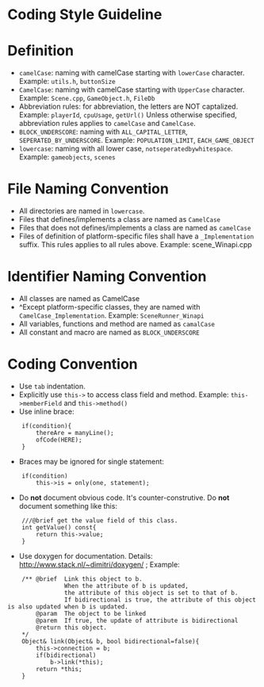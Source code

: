 Coding Style Guideline
==========

Definition
==========
* `camelCase`: naming with camelCase starting with `lowerCase` character. Example: `utils.h`, `buttonSize`
* `CamelCase`: naming with camelCase starting with `UpperCase` character. Example: `Scene.cpp`, `GameObject.h`, `FileDb`
* Abbreviation rules: for abbreviation, the letters are NOT captalized. Example: `playerId`, `cpuUsage`, `getUrl()`
	Unless otherwise specified, abbreviation rules applies to `camelCase` and `CamelCase`.
* `BLOCK_UNDERSCORE`: naming with `ALL_CAPITAL_LETTER`, `SEPERATED_BY_UNDERSCORE`. Example: `POPULATION_LIMIT`, `EACH_GAME_OBJECT`
* `lowercase`: naming with all lower case, `notseperatedbywhitespace`. Example: `gameobjects`, `scenes`
	

File Naming Convention
==========

* All directories are named in `lowercase`.
* Files that defines/implements a class are named as `CamelCase`
* Files that does not defines/implements a class are named as `camelCase`
* Files of definition of platform-specific files shall have a `_Implementation` suffix.
This rules applies to all rules above.
Example: scene_Winapi.cpp


Identifier Naming Convention
==========
* All classes are named as CamelCase
* ^Except platform-specific classes, they are named with `CamelCase_Implementation`. Example: `SceneRunner_Winapi`
* All variables, functions and method are named as `camalCase`
* All constant and macro are named as `BLOCK_UNDERSCORE`


Coding Convention
==========

* Use `tab` indentation.
* Explicitly use `this->` to access class field and method. Example: `this->memberField` and `this->method()`
* Use inline brace:

```
	if(condition){
		thereAre = manyLine();
		ofCode(HERE);
	}
```

* Braces may be ignored for single statement:

```
	if(condition)
		this->is = only(one, statement);
```

* Do **not** document obvious code. It's counter-construtive. Do **not** document something like this:

```
	///@brief get the value field of this class.
	int getValue() const{
		return this->value;
	}
```

* Use doxygen for documentation. Details: http://www.stack.nl/~dimitri/doxygen/ ; Example:

```
	/**	@brief	Link this object to b.
				When the attribute of b is updated,
				the attribute of this object is set to that of b.
				If bidirectional is true, the attribute of this object is also updated when b is updated.
		@param	The object to be linked
		@parem	If true, the update of attribute is bidirectional
		@return	this object.
	*/
	Object& link(Object& b, bool bidirectional=false){
		this->connection = b;
		if(bidirectional)
			b->link(*this);
		return *this;
	}
```

